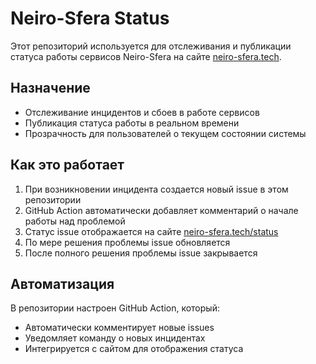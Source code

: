 # Neiro-Sfera Status

Этот репозиторий используется для отслеживания и публикации статуса работы сервисов Neiro-Sfera на сайте [neiro-sfera.tech](https://neiro-sfera.tech).

## Назначение

- Отслеживание инцидентов и сбоев в работе сервисов
- Публикация статуса работы в реальном времени
- Прозрачность для пользователей о текущем состоянии системы

## Как это работает

1. При возникновении инцидента создается новый issue в этом репозитории
2. GitHub Action автоматически добавляет комментарий о начале работы над проблемой
3. Статус issue отображается на сайте [neiro-sfera.tech/status](https://neiro-sfera.tech/status)
4. По мере решения проблемы issue обновляется
5. После полного решения проблемы issue закрывается

## Автоматизация

В репозитории настроен GitHub Action, который:
- Автоматически комментирует новые issues
- Уведомляет команду о новых инцидентах
- Интегрируется с сайтом для отображения статуса